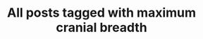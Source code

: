 ---
layout: tag
title: "All posts tagged with maximum cranial breadth"
permalink: /weblog/tags/maximum-cranial-breadth/
taxonomy: maximum cranial breadth
---